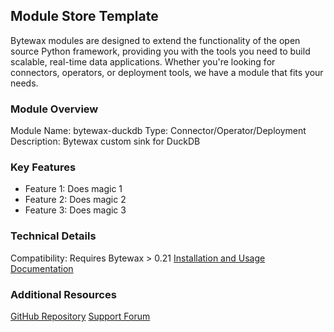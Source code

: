 ## Module Store Template

Bytewax modules are designed to extend the functionality of the open source Python framework, providing you with the tools you need to build scalable, real-time data applications. Whether you're looking for connectors, operators, or deployment tools, we have a module that fits your needs.

### Module Overview
Module Name: bytewax-duckdb
Type: Connector/Operator/Deployment
Description: Bytewax custom sink for DuckDB

### Key Features
- Feature 1: Does magic 1
- Feature 2: Does magic 2
- Feature 3: Does magic 3

### Technical Details
Compatibility: Requires Bytewax > 0.21
[Installation and Usage Documentation](https://github.com/bytewax/bytewax-duckdb/blob/main/README.md)

### Additional Resources
[GitHub Repository](https://github.com/bytewax/bytewax-duckdb/)
[Support Forum](https://join.slack.com/t/bytewaxcommunity/shared_invite/zt-1lhq9bxbr-T3CXxR_9RIUGb4qcBK26Qw)
